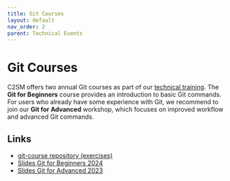```yaml
---
title: Git Courses
layout: default
nav_order: 2
parent: Technical Events
---
```


# Git Courses

C2SM offers two annual Git courses as part of our [technical training](https://c2sm.ethz.ch/education/technical-training.html).
The **Git for Beginners** course provides an introduction to basic Git commands. For users who already have some experience with Git, we recommend to join our **Git for Advanced** workshop, which focuses on improved workflow and advanced Git commands.

## Links

- [git-course repository (exercises)](https://github.com/C2SM/git-course/)
- [Slides Git for Beginners 2024](https://polybox.ethz.ch/index.php/s/zwKm6Gl740KHpVW)
- [Slides Git for Advanced 2023](https://polybox.ethz.ch/index.php/s/lnEJyMAFr0KoqsO)
